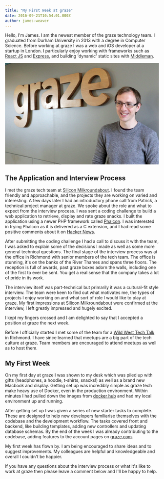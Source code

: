 ```yaml
---
title: "My First Week at graze"
date: 2016-09-21T10:54:01.000Z
author: james-weaver
---
```


Hello, I'm James. I am the newest member of the graze technology team. I graduated from Durham University in 2013 with a degree in Computer Science. Before working at graze I was a web and iOS developer at a startup in London. I particularly enjoy working with frameworks such as  [React JS](https://facebook.github.io/react) and [Express](https://expressjs.com ), and building 'dynamic' static sites with [Middleman](https://middlemanapp.com/).

![](/content/images/2016/09/img_9931_720-1.jpg)

## The Application and Interview Process

I met the graze tech team at [Silicon Milkroundabout](https://www.siliconmilkroundabout.com). I found the team friendly and approachable, and the projects they are working on varied and interesting. A few days later I had an introductory phone call from Patrick, a technical project manager at graze. We spoke about the role and what to expect from the interview process. I was sent a coding challenge to build a web application to retrieve, display and rate graze snacks. I built the application using a newer PHP framework called [Phalcon](https://phalconphp.com/en/).  I was interested in trying Phalcon as it is delivered as a C extension, and I had read some positive comments about it on [Hacker News](https://news.ycombinator.com/).

After submitting the coding challenge I had a call to discuss it with the team, I was asked to explain some of the decisions I made as well as some more general technical questions. The final stage of the interview process was at the office in Richmond with senior members of the tech team. The office is stunning, it's on the banks of the River Thames and spans three floors. The reception is full of awards, past graze boxes adorn the walls, including one of the first to ever be sent. You get a real sense that the company takes a lot of pride in its work.

The interview itself was part-technical but primarily it was a cultural-fit style interview. The team were keen to find out what motivates me, the types of projects I enjoy working on and what sort of role I would like to play at graze.  My first impressions at Silicon Milkroundabout were confirmed at the interview, I left  greatly impressed and hugely excited.

I kept my fingers crossed and I am delighted to say that I accepted a position at graze the next week.

Before I officially started I met some of the team for a [Wild West Tech Talk](http://www.meetup.com/Wild-West-Tech-Talks/) in Richmond. I have since learned that meetups are a big part of the tech culture at graze. Team members are encouraged to attend meetups as well as to host them.

## My First Week

On my first day at graze I was shown to my desk which was piled up with gifts (headphones, a hoodie, t-shirts, snacks!) as well as a brand new Macbook and display. Getting set up was incredibly simple as graze tech make heavy use of Docker, even in the production environment. Within minutes I had pulled down the images from [docker hub](https://hub.docker.com/) and had my local environment up and running. 

After getting set up I was given a series of new starter tasks to complete. These are designed to help new developers familiarise themselves with the codebase and the development workflow. The tasks covered front and backend, like building templates, adding new controllers and updating database schemas. By the end of the week I was already contributing to the codebase, adding features to the account pages on [graze.com](https://graze.com).

My first week has flown by. I am being encouraged to share ideas and to suggest improvements. My colleagues are helpful and knowledgeable and overall I couldn't be happier.

If you have any questions about the interview process or what it's like to work at graze then please leave a comment below and I'll be happy to help.

